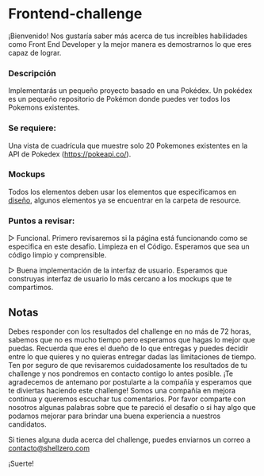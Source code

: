 # Frontend-challenge

¡Bienvenido! Nos gustaría saber más acerca de tus increíbles habilidades como Front End Developer y la mejor manera es demostrarnos lo que eres capaz de lograr. 

### Descripción

Implementarás un pequeño proyecto basado en una Pokédex.
Un pokédex es un pequeño repositorio de Pokémon donde puedes ver todos los Pokemons existentes.

### Se requiere:

Una vista de cuadrícula que muestre solo 20 Pokemones existentes en la API de Pokedex (https://pokeapi.co/).

### Mockups
Todos los elementos deben usar los elementos que especificamos en [diseño](https://drive.google.com/drive/folders/1s3r4O7KEMDTZqtmNJmesPpEdiNvlhFFg?usp=sharing), algunos elementos ya se encuentrar en la carpeta de resource.

### Puntos a revisar:

▷ Funcional. Primero revisaremos si la página está funcionando como se especifica en este desafío.
Limpieza en el Código. Esperamos que sea un código limpio y comprensible.

▷ Buena implementación de la interfaz de usuario. Esperamos que construyas interfaz de usuario lo más cercano a los mockups que te compartimos.

## Notas
Debes responder con los resultados del challenge en no más de 72 horas, sabemos que no es mucho tiempo pero esperamos que hagas lo mejor que puedas. Recuerda que eres el dueño de lo que entregas y puedes decidir entre lo que quieres y no quieras entregar dadas las limitaciones de tiempo.
Ten por seguro de que revisaremos cuidadosamente los resultados de tu challenge y nos pondremos en contacto contigo lo antes posible. ¡Te agradecemos de antemano por postularte a la compañía y esperamos que te diviertas haciendo este challenge!
Somos una compañía en mejora continua y queremos escuchar tus comentarios. Por favor comparte con nosotros algunas palabras sobre que te pareció el desafío o si hay algo que podamos mejorar para brindar una buena experiencia a nuestros candidatos.

Si tienes alguna duda acerca del challenge, puedes enviarnos un correo a contacto@shellzero.com

¡Suerte!





